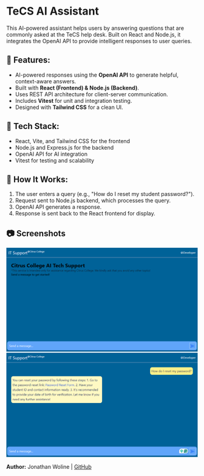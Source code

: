 # TeCS AI Assistant
This AI-powered assistant helps users by answering questions that are commonly asked at the TeCS help desk. Built on React and Node.js, it integrates the OpenAI API to provide intelligent responses to user queries.

## 📌 Features:
- AI-powered responses using the **OpenAI API** to generate helpful, context-aware answers.  
- Built with **React (Frontend) & Node.js (Backend)**.  
- Uses REST API architecture for client-server communication.  
- Includes **Vitest** for unit and integration testing.  
- Designed with **Tailwind CSS** for a clean UI.

## 🔧 Tech Stack:  
- React, Vite, and Tailwind CSS for the frontend  
- Node.js and Express.js for the backend  
- OpenAI API for AI integration  
- Vitest for testing and scalability

## 🚀 How It Works:  
1. The user enters a query (e.g., "How do I reset my student password?").  
2. Request sent to Node.js backend, which processes the query.  
3. OpenAI API generates a response.  
4. Response is sent back to the React frontend for display.  

## 📷 Screenshots
![Index](./assets/screenshots/presentation1.png)
![App in Action](./assets/screenshots/presentation2.png)

**Author:** Jonathan Woline | [GitHub](https://github.com/Literally-Code)
